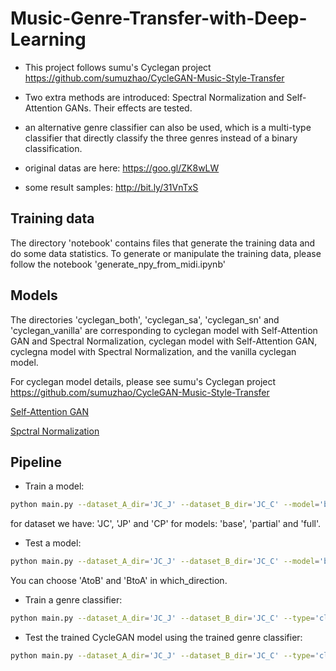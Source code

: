 # Music-Genre-Transfer-with-Deep-Learning

- This project follows sumu's Cyclegan project https://github.com/sumuzhao/CycleGAN-Music-Style-Transfer

- Two extra methods are introduced: Spectral Normalization and Self-Attention GANs. Their effects are tested.

- an alternative genre classifier can also be used, which is a multi-type classifier that directly classify the three genres instead of a binary classification.

- original datas are here: https://goo.gl/ZK8wLW

- some result samples: http://bit.ly/31VnTxS

## Training data
The directory 'notebook' contains files that generate the training data and do some data statistics.
To generate or manipulate the training data, please follow the notebook 'generate_npy_from_midi.ipynb'

## Models
The directories 'cyclegan_both', 'cyclegan_sa', 'cyclegan_sn' and 'cyclegan_vanilla' are corresponding to cyclegan model with Self-Attention GAN and Spectral Normalization, cyclegan model with Self-Attention GAN, cyclegna model with Spectral Normalization, and the vanilla cyclegan model.

For cyclegan model details, please see sumu's Cyclegan project https://github.com/sumuzhao/CycleGAN-Music-Style-Transfer

[Self-Attention GAN](https://arxiv.org/abs/1805.08318)

[Spctral Normalization](https://arxiv.org/abs/1802.05957)

## Pipeline
- Train a  model:
```bash
python main.py --dataset_A_dir='JC_J' --dataset_B_dir='JC_C' --model='base'
```
for dataset we have: 'JC', 'JP' and 'CP'
for models: 'base', 'partial' and 'full'. 

- Test a  model:
```bash
python main.py --dataset_A_dir='JC_J' --dataset_B_dir='JC_C' --model='base' --phase='test' --which_direction='AtoB'
```
You can choose 'AtoB' and 'BtoA' in which_direction. 

- Train a genre classifier:
```bash
python main.py --dataset_A_dir='JC_J' --dataset_B_dir='JC_C' --type='classifier'
```

- Test the trained CycleGAN model using the trained genre classifier:
```bash
python main.py --dataset_A_dir='JC_J' --dataset_B_dir='JC_C' --type='classifier' --model='base' --phase='test' --which_direction='AtoB'
